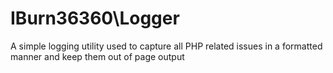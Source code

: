 # IBurn36360\Logger

A simple logging utility used to capture all PHP related issues in a formatted manner and keep them out of page output


